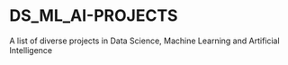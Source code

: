 # DS_ML_AI-PROJECTS
A list of diverse projects in Data Science, Machine Learning and Artificial Intelligence
